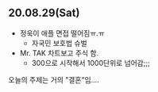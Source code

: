 ## 20.08.29(Sat)

- 정욱이 애플 면접 떨어짐ㅠ.ㅠ
  - 자국민 보호법 슈벌
- Mr. TAK 차트보고 주식 함.
  - 300으로 시작해서 1000단위로 넘어감;;;

오늘의 주제는 거의 "결혼"임....


